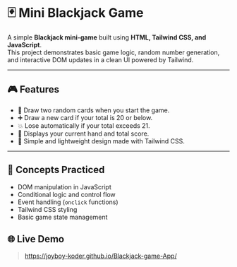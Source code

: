 # 🃏 Mini Blackjack Game

A simple **Blackjack mini-game** built using **HTML, Tailwind CSS, and JavaScript**.  
This project demonstrates basic game logic, random number generation, and interactive DOM updates in a clean UI powered by Tailwind.

---

## 🎮 Features
- 🎲 Draw two random cards when you start the game.  
- ➕ Draw a new card if your total is 20 or below.  
- 💥 Lose automatically if your total exceeds 21.  
- 🧮 Displays your current hand and total score.  
- 🔁 Simple and lightweight design made with Tailwind CSS.

---

## 🧠 Concepts Practiced
- DOM manipulation in JavaScript  
- Conditional logic and control flow  
- Event handling (`onclick` functions)  
- Tailwind CSS styling  
- Basic game state management

 ## 🌐 Live Demo
 > https://joyboy-koder.github.io/Blackjack-game-App/


